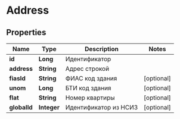 # Address

## Properties
Name | Type | Description | Notes
------------ | ------------- | ------------- | -------------
**id** | **Long** | Идентификатор | 
**address** | **String** | Адрес строкой | 
**fiasId** | **String** | ФИАС код здания |  [optional]
**unom** | **Long** | БТИ код здания |  [optional]
**flat** | **String** | Номер  квартиры |  [optional]
**globalId** | **Integer** | Идентификатор из НСИ3 |  [optional]
